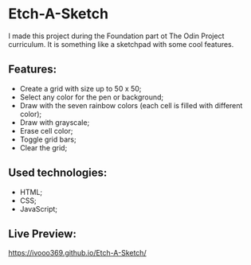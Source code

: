 # Etch-A-Sketch

I made this project during the Foundation part ot The Odin Project curriculum. It is something like a sketchpad with some cool features.

## Features:

- Create a grid with size up to 50 x 50;
- Select any color for the pen or background;
- Draw with the seven rainbow colors (each cell is filled with different color);
- Draw with grayscale;
- Erase cell color;
- Toggle grid bars;
- Clear the grid;

## Used technologies:

- HTML;
- CSS;
- JavaScript;

## Live Preview:

https://ivooo369.github.io/Etch-A-Sketch/
